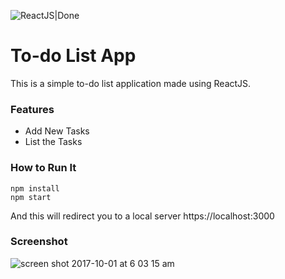 
![ReactJS|Done](https://img.shields.io/badge/ReactJS-Complete-yellowgreen.svg)

# To-do List App
This is a simple to-do list application made using ReactJS.

### Features
 - Add New Tasks
 - List the Tasks

### How to Run It

  ```
  npm install
  npm start
  ```
And this will redirect you to a local server https://localhost:3000

### Screenshot
![screen shot 2017-10-01 at 6 03 15 am](https://user-images.githubusercontent.com/26729817/31049831-46d7ee72-a66e-11e7-879d-5e2a3c9a5e16.png)
